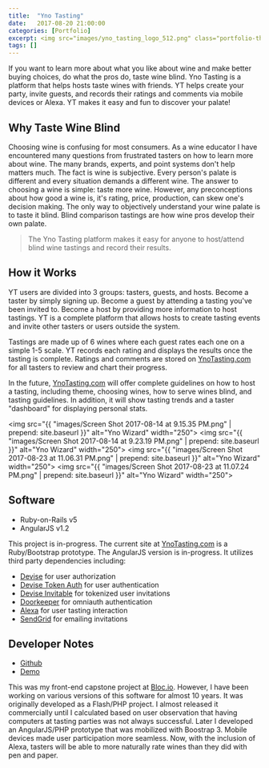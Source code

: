 ```yaml
---
title:  "Yno Tasting"
date:   2017-08-20 21:00:00
categories: [Portfolio]
excerpt: <img src="images/yno_tasting_logo_512.png" class="portfolio-thumbnail-image" align="left">If you want to learn more about what you like about wine and make better buying choices, do what the pros do, taste wine blind. Yno Tasting is a platform that helps hosts taste wines with friends. YT helps create your party, invite guests, and records their ratings and comments via mobile devices or Alexa. YT makes it easy and fun to discover your palate!
tags: []
---
```

If you want to learn more about what you like about wine and make better buying choices, do what the pros do, taste wine blind. Yno Tasting is a platform that helps hosts taste wines with friends. YT helps create your party, invite guests, and records their ratings and comments via mobile devices or Alexa. YT makes it easy and fun to discover your palate!

## Why Taste Wine Blind
Choosing wine is confusing for most consumers. As a wine educator I have encountered many questions from frustrated tasters on how to learn more about wine. The many brands, experts, and point systems don't help matters much. The fact is wine is subjective. Every person's palate is different and every situation demands a different wine. The answer to choosing a wine is simple: taste more wine. However, any preconceptions about how good a wine is, it's rating, price, production, can skew one's decision making. The only way to objectively understand your wine palate is to taste it blind. Blind comparison tastings are how wine pros develop their own palate.

> The Yno Tasting platform makes it easy for anyone to host/attend blind wine tastings and record their results.

## How it Works
YT users are divided into 3 groups: tasters, guests, and hosts. Become a taster by simply signing up. Become a guest by attending a tasting you've been invited to. Become a host by providing more information to host tastings. YT is a complete platform that allows hosts to create tasting events and invite other tasters or users outside the system.

Tastings are made up of 6 wines where each guest rates each one on a simple 1-5 scale. YT records each rating and displays the results once the tasting is complete. Ratings and comments are stored on [YnoTasting.com](https://ynotasting.com) for all tasters to review and chart their progress.

In the future, [YnoTasting.com](https://ynotasting.com) will offer complete guidelines on how to host a tasting, including theme, choosing wines, how to serve wines blind, and tasting guidelines. In addition, it will show tasting trends and a taster "dashboard" for displaying personal stats.

<img src="{{ "images/Screen Shot 2017-08-14 at 9.15.35 PM.png" | prepend: site.baseurl }}" alt="Yno Wizard" width="250">
<img src="{{ "images/Screen Shot 2017-08-14 at 9.23.19 PM.png" | prepend: site.baseurl }}" alt="Yno Wizard" width="250">
<img src="{{ "images/Screen Shot 2017-08-23 at 11.06.31 PM.png" | prepend: site.baseurl }}" alt="Yno Wizard" width="250">
<img src="{{ "images/Screen Shot 2017-08-23 at 11.07.24 PM.png" | prepend: site.baseurl }}" alt="Yno Wizard" width="250">

## Software
* Ruby-on-Rails v5
* AngularJS v1.2

This project is in-progress. The current site at [YnoTasting.com](https://ynotasting.com) is a Ruby/Bootstrap prototype. The AngularJS version is in-progress. It utilizes third party dependencies including:

* [Devise](https://github.com/plataformatec/devise) for user authorization
* [Devise Token Auth](https://github.com/lynndylanhurley/devise_token_auth) for user authentication
* [Devise Invitable](https://github.com/scambra/devise_invitable) for tokenized user invitations
* [Doorkeeper](https://github.com/doorkeeper-gem/doorkeeper) for omniauth authentication
* [Alexa](https://developer.amazon.com/alexa) for user tasting interaction
* [SendGrid](https://sendgrid.com/docs/Integrate/Code_Examples/v2_Mail/ruby.html) for emailing invitations

## Developer Notes
* [Github](https://github.com/BrainstormWilly/yno-tasting-party)
* [Demo](https://ynotasting.com)

This was my front-end capstone project at [Bloc.io](http://bloc.io). However, I have been working on various versions of this software for almost 10 years. It was originally developed as a Flash/PHP project. I almost released it commercially until I calculated based on user observation that having computers at tasting parties was not always successful. Later I developed an AngularJS/PHP prototype that was mobilized with Boostrap 3. Mobile devices made user participation more seamless. Now, with the inclusion of Alexa, tasters will be able to more naturally rate wines than they did with pen and paper.
